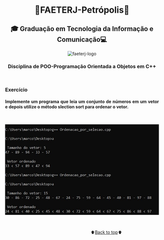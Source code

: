 <h1 align="center"><a name="back-to-top"></a> 🐲FAETERJ-Petrópolis🐲</h1> 

<h2   align="center">🎓
    Graduação em Tecnologia da Informação e Comunicação💻</h2>
 <p align="center">
    <img src="hhttps://github.com/marcosbarker/selection_sort/blob/main/img/faeterj-logo.jpg" alt="faeterj-logo">
    </p>
<h3 align="center">
    Disciplina de POO-Programação Orientada a Objetos em C++</h3>

<br/>

### Exercício

<h4 align="justify">
    Implemente um programa que leia um conjunto de números em um vetor e depois utilize o método slection sort para ordenar o vetor. 
    </h4>
   
<br/>

<p align="center">
    <a href="">
        <img src="https://github.com/marcosbarker/selection_sort/blob/main/img/img-term.jpg" alt="imagem terminal">
    </a>
        </p>

<br/>


&emsp;&emsp;&emsp;&emsp;&emsp;&emsp;&emsp;&emsp;&emsp;&emsp;&emsp;&emsp;&emsp;&emsp;&emsp;&emsp;&emsp;&emsp;&emsp;&emsp;⬆️[Back to top](#back-to-top)⬆️ 

